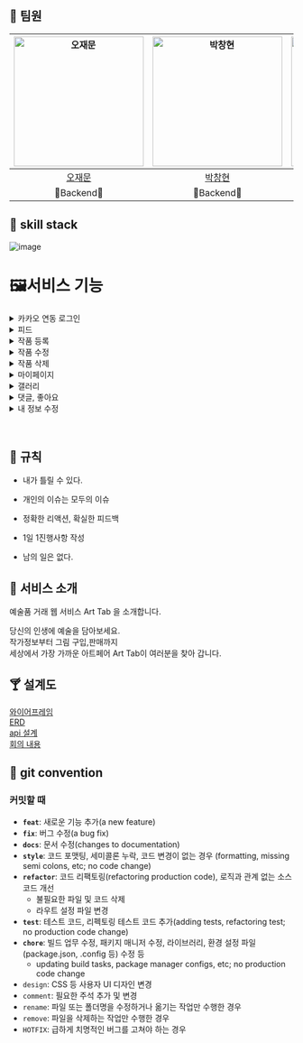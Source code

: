## 🦷 팀원
|<img src="https://lab.ssafy.com/uploads/-/system/user/avatar/3706/avatar.png?width=400" width="230px;" alt="오재문"/>| <img src="https://secure.gravatar.com/avatar/d971e1b10959c5b19d0c6d98069b3d8d?s=800&d=identicon" width="230px;" alt="박창현"/>|<img src="https://secure.gravatar.com/avatar/ec47db8d724e462e92c510a548279e62?s=800&d=identicon" width="230px;" alt="박해인"/>|<img src="https://secure.gravatar.com/avatar/45331f87f9cc8dd8fb042c0ff310d666?s=800&d=identicon" width="230px;" alt="배나영"/>|<img src="https://secure.gravatar.com/avatar/710ed197c74c72677243a59a3581afb6?s=800&d=identicon" width="230px;" alt="백철연"/>|<img src="https://secure.gravatar.com/avatar/98f66880dc16c2436bfe4369e878449e?s=800&d=identicon" width="230px;" alt="신미래"/>|
|:---:|:---:|:---:|:---:|:---:|:---:|
|[오재문](https://lab.ssafy.com/tph01198) |[박창현](https://lab.ssafy.com/pch1656) |[박해인](https://lab.ssafy.com/haein.hannah.park)| [배나영](https://lab.ssafy.com/qoskdud15)|[백철연](https://lab.ssafy.com/backcy1) |[신미래](https://lab.ssafy.com/sml6209) |
|🍗Backend🥩|🍗Backend🍖|🍗Frontend🍖|🍗Backend🍖|🍗Frontend🍖|🍗Frontend🍖|

## 🥞 skill stack
![image](https://user-images.githubusercontent.com/51963264/211530851-ed983663-f922-404a-86d1-94f2f1bd6a6d.png)



# 🖼️서비스 기능

<details>
<summary>카카오 연동 로그인</summary>
<div markdown="1">

![ezgif com-gif-maker (3)](https://user-images.githubusercontent.com/55578809/154606515-9aeea3ea-b5b1-4f90-9a18-8c70ebc283dd.gif)


</div>
</details>

<details>
<summary>피드</summary>
<div markdown="1">

![ezgif com-gif-maker (2)](https://user-images.githubusercontent.com/55578809/154603822-1d981abb-2f10-41e2-beb7-371f1fb19218.gif)

</div>
</details>

<details>
<summary>작품 등록</summary>
<div markdown="1">

![insert artwork (1)](https://user-images.githubusercontent.com/55578809/154597267-7ba9839e-e169-4bc3-adc5-9564bbc54607.gif)

</div>
</details>
<details>
<summary>작품 수정</summary>
<div markdown="1">

![updateInfo](https://user-images.githubusercontent.com/55578809/154598730-50b3b3da-b28f-4bb2-97eb-15453bab55c3.gif)

</div>
</details>

<details>
<summary>작품 삭제</summary>
<div markdown="1">

![delete artwork](https://user-images.githubusercontent.com/55578809/154598732-5f863a51-113d-4481-b2e8-dfc18dec32ed.gif)


</div>
</details>
<details>
<summary>마이페이지</summary>
<div markdown="1">

![GIF_마이갤러리](https://user-images.githubusercontent.com/55578809/154595907-686bc368-1d1b-459b-9613-40c61c2f0832.gif)

</div>
</details>

<details>
<summary>갤러리</summary>
<div markdown="1">

![my gallery2 (1)](https://user-images.githubusercontent.com/55578809/154597931-14f173eb-9397-4344-905e-8ca7a330042a.gif)


</div>
</details>

<details>
<summary>댓글, 좋아요</summary>
<div markdown="1">

![댓글,좋아요](https://user-images.githubusercontent.com/55578809/154598208-aec68b88-aa6f-4913-8c1a-155636105edf.gif)


</div>
</details>

<details>
<summary>내 정보 수정</summary>
<div markdown="1">

![updateInfo (1)](https://user-images.githubusercontent.com/55578809/154599225-7d0bb43e-a730-4fb9-a65a-87bb6bc12d90.gif)


</div>
</details>

&nbsp;


## :pencil: 규칙 

* 내가 틀릴 수 있다.

* 개인의 이슈는 모두의 이슈

* 정확한 리액션, 확실한 피드백

* 1일 1진행사항 작성

* 남의 일은 없다.

## 🥨 서비스 소개

예술품 거래 웹 서비스 Art Tab 을 소개합니다.


당신의 인생에 예술을 담아보세요.   
작가정보부터 그림 구입,판매까지   
세상에서 가장 가까운 아트페어 Art Tab이 여러분을 찾아 갑니다.
## 🍸 설계도

[와이어프레임](https://www.figma.com/file/lfozAybsvjkkbNYzhUdi4l/%EB%B0%98%EB%B0%98%EB%A7%90%EB%A7%88%EB%8B%88?node-id=0%3A1)   
[ERD](https://www.erdcloud.com/d/gNfGpb3YLzHWH2cnw)   
[api 설계](https://documenter.getpostman.com/view/5813163/UVXqFYVJ)   
[회의 내용](https://haeinpark.notion.site/2-1-fdfb2b569362442ab99f07bb4a5aa04a)

## 🍳 git convention
### 커밋할 때

- **`feat`**: 새로운 기능 추가(a new feature)
- **`fix`**: 버그 수정(a bug fix)
- **`docs`**: 문서 수정(changes to documentation)
- **`style`**: 코드 포맷팅, 세미콜론 누락, 코드 변경이 없는 경우 (formatting, missing semi colons, etc; no code change)
- **`refactor`**: 코드 리팩토링(refactoring production code), 로직과 관계 없는 소스 코드 개선
    - 불필요한 파일 및 코드 삭제
    - 라우트 설정 파일 변경
- **`test`**: 테스트 코드, 리펙토링 테스트 코드 추가(adding tests, refactoring test; no production code change)
- **`chore`**: 빌드 업무 수정, 패키지 매니저 수정, 라이브러리, 환경 설정 파일(package.json, .config 등) 수정 등
    - updating build tasks, package manager configs, etc; no production code change
- `design`: CSS 등 사용자 UI 디자인 변경
- `comment`: 필요한 주석 추가 및 변경
- `rename`: 파일 또는 폴더명을 수정하거나 옮기는 작업만 수행한 경우
- `remove`: 파일을 삭제하는 작업만 수행한 경우
- `HOTFIX`: 급하게 치명적인 버그를 고쳐야 하는 경우
